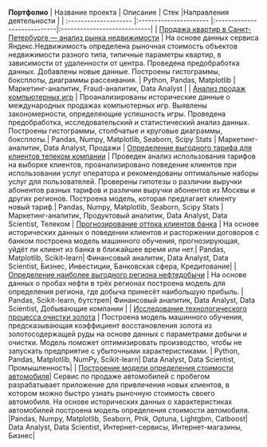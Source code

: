 **Портфолио**
| Название проекта      | Описание               | Стек                        |Направления деятельности     |
| :-------------------- |:---------------------- |:----------------------------|:----------------------------|
| [Продажа квартир в Санкт-Петербурге — анализ рынка недвижимости](https://github.com/AnnaTrampa/Portfolio/tree/main/Apartment_Listings_EDA) | На основе данных сервиса Яндекс.Недвижимость определена рыночная стоимость объектов недвижимости разного типа, типичные параметры квартир, в зависимости от удаленности от центра. Проведена предобработка данных. Добавлены новые данные. Построены гистограммы, боксплоты, диаграммы рассеивания. | Python, Pandas, Matplotlib | Маркетинг-аналитик, Fraud-аналитик, Data Analyst |
| [Анализ продаж компьютерных игр](https://github.com/AnnaTrampa/Portfolio/tree/main/Game_Sales_DA) | Проанализированы исторические данные о международных продажах компьютерных игр. Выявлены закономерности, определяющие успешность игры. Проведена предобработка, исследовательский и статистический анализ данных. Построены гистограммы, столбчатые и круговые диаграммы, боксплоты.| Pandas, Numpy, Matplotlib, Seaborn, Scipy Stats | Маркетинг-аналитик, Data Analyst, Продажи
| [Определение выгодного тарифа для клиентов телеком компании](https://github.com/AnnaTrampa/Portfolio/tree/main/Tariffs_Recommendatios_DA_SA_ML) | Проведен анализ использования тарифов на выборке клиентов, проанализировано поведение клиентов при использовании услуг оператора и рекомендованы оптимальные наборы услуг для пользователей. Проверены гипотезы о различии выручки абонентов разных тарифов и различии выручки абонентов из Москвы и других регионов. Построена модель, которая предлагает клиенту новый тариф.| Pandas, Numpy, Matplotlib, Seaborn, Scipy Stats | Маркетинг-аналитик, Продуктовый аналитик, Data Analyst, Data Scientist, Телеком
| [Прогнозирование оттока клиентов банка](https://github.com/AnnaTrampa/Portfolio/tree/main/Bank%20_Clients_Churn_ML) | На основе исторических данных о поведении клиентов и расторжении договоров с банком построена модель машинного обучения, прогнозирующая, уйдёт ли клиент из банка в ближайшее время или нет.| Pandas, Matplotlib, Scikit-learn| Финансовый аналитик, Data Analyst, Data Scientist, Бизнес, Инвестиции, Банковская сфера, Кредитование|
| [Определение наиболее выгодного региона нефтедобычи](https://github.com/AnnaTrampa/Portfolio/tree/main/Oil_Well_Location_ML) | На основе данных о пробах нефти в трёх регионах построена модель для определения региона, где добыча принесёт наибольшую прибыль. | Pandas, Scikit-learn, бутстреп| Финансовый аналитик, Data Analyst, Data Scientist, Добывающие компании |
| [Исследование технологического процесса очистки золота](https://github.com/AnnaTrampa/Portfolio/tree/main/Gold_Recovery_ML_Summarizing_Progect) | Построена модель машинного обучения, предсказывающая коэффициент восстановления золота из золотосодержащей руды на основе данных с параметрами добычи и очистки.  Модель поможет оптимизировать производство, чтобы не запускать предприятие с убыточными характеристиками. | Python, Pandas, Matplotlib, NumPy, Scikit-learn| Data Analyst, Data Scientist, Промышленность|
 | [Построение модели определения стоимости автомобиля](https://github.com/AnnaTrampa/Portfolio/tree/main/Auto_Prices_ML)| Сервис по продаже автомобилей с пробегом разрабатывает приложение для привлечения новых клиентов, в котором можно быстро узнать рыночную стоимость своего автомобиля. На основе исторических данных о характеристиках автомобилей построена модель определения стоимости автомобиля. |Pandas, Numpy, Matplotlib, Seaborn, Phik, Optuna, Lightgbm, Catboost| Data Analyst, Data Scientist, Интернет-сервисы, Интернет-магазины, Бизнес|
```python

```
